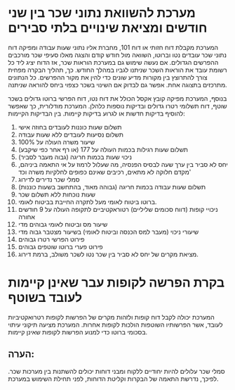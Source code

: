 # מערכת להשוואת נתוני שכר בין שני חודשים ומציאת שינויים בלתי סבירים
המערכת מקבלת דוח חזותי או דוח 101, מחברת אליו נתוני שעות עבודה ומפיקה דוח נתוני שכר עובדים נטו וברוטו, השוואה מול חודש קודם והצגה מאלו סעיפי שכר מורכבים ההפרשים הגדולים. אם נעשה שימוש גם במערכת הוראות שכר, אז הדוח יציג ליד כל רשומת עובד את הוראות השכר שניתנו לגביו במהלך החודש. כך, תהליך הבקרה מפחית צורך להתרוצץ בין מקורות מדיע שונים כדי להין את מקור ההפרשים. כל הנתונים מתרכזים בתצוגה אחת. אפשר גם לבדוק אם השינוי בשכר כצפוי ביחס להוראה שניתנה. 

בנוסף, המערכת מפיקה קובץ אקסל הכולל את דוח נטו, דוח הפרשי ברוטו גדולים בשכר שוטף, דוח תשלומי רטרו גדולים ובדיקות נוספות כלהלן.
המערכת מודלורית, כך שאפשר להוסיף בדיקות חדשות או לגרוע בדיקות קיימות.
בין הבדיקות הקיימות:
1. תשלום שעות כוננות לעובדים בחוזה אישי
2. תשלום נסיעות לעובדים ללא שעות עבודה
3. שיעור משרה העולה על 100%
4. תשלום שעות רגילות בכמות העולה על 177 (או רף אחר כפי שיקבע)
5. ניכוי שעות בכמות חריגה (גבוה מעבר לסביר)
6. יחס לא סביר בין ערך שעה לבסיס הפנסיה, מה שעלול לרמוז על אי התאמה ביניהם, מקדם חלוקה לא מתאים, רכיבים שאינם כפופים לחלקיות משרה וכד'
7. סמלי שכר נדירים לדירוג
8. תשלום שעות עבודה בכמות חריגה (גבוהה מאוד, בהתחשב בשעות כוננות)
9. שעות נוכחות ללא תשלום שכר
10. ברוטו ביטוח לאומי מעל לתקרה החייבת בביטוח לאומי.
11. ניכויי קופות (דווח סכומים שליליים) רטוראקטיביים לתקופה העולה על 9 חודשים אחורה
12. שיעור מס וביטוח לאומי גבוהים מדי
13. שיעורי ניכוי (מעבר למס הכנסה וביטוח לאומי) בשיעור מצטבר גבוה מדי
14. פירוט הפרשי רטרו גבוהים
15. פירוט פערי ברוטו שוטפים גבוהים
16. מציאת מקרים של יחס לא סביר בין שכר נטו לשכר משולב, ברמת דירוג.
# בקרת הפרשה לקופות עבר שאינן קיימות לעובד בשוטף
המערכת יכולה לקבל דוח קופות ולזהות מקרים של הפרשות לקופות רטרואקטיביות לעובד, אשר הפרשותיו השוטפות הולכות לקופות אחרות. המערכת מציעה תיקוני עיתוי בסכומי ברוטו כדי למנוע הפרשות לקופות שאינן קיימות.

## הערה:
סמלי שכר עלולים להיות יחודיים ללקוח ומבני דוחות יכולים להשתנות בין מערכות שכר. לפיכך, נדרשת התאמה של הבקרות וקליטת הדוחות, לפני תחילת השימוש במערכת.


